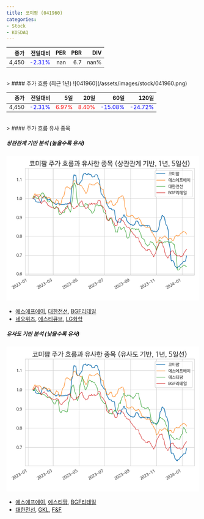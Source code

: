 ```yaml
---
title: 코미팜 (041960)
categories:
- Stock
- KOSDAQ
---
```


|종가|전일대비|PER|PBR|DIV|
|---:|-------:|--:|--:|--:|
|4,450|<span style="color: blue">-2.31%</span>|nan|6.7|nan%|

<!-- more -->
<br>
> #### 주가 흐름 (최근 1년)
![041960](/assets/images/stock/041960.png)

|종가|전일대비|5일|20일|60일|120일|
|---:|-------:|--:|---:|---:|----:|
|4,450|<span style="color: blue">-2.31%</span>|<span style="color: red">6.97%</span>|<span style="color: red">8.40%</span>|<span style="color: blue">-15.08%</span>|<span style="color: blue">-24.72%</span>|

<br>
> #### 주가 흐름 유사 종목

##### 상관관계 기반 분석 (높을수록 유사)
![041960](/assets/images/stock/041960_corr.png)
- [에스에프에이](/056190/), [대한전선](/001440/), [BGF리테일](/282330/)
- [네오위즈](/095660/), [에스티큐브](/052020/), [LG화학](/051910/)

##### 유사도 기반 분석 (낮을수록 유사)	
![041960](/assets/images/stock/041960_sim.png)
- [에스에프에이](/056190/), [에스티팜](/237690/), [BGF리테일](/282330/)
- [대한전선](/001440/), [GKL](/114090/), [F&F](/383220/)